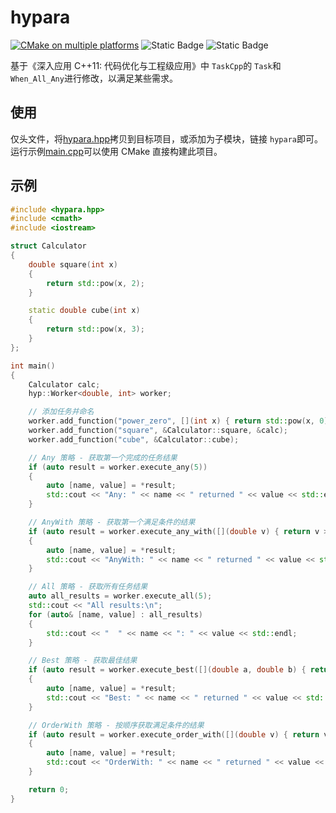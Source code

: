 # hypara

[![CMake on multiple platforms](https://github.com/geoyee/hypara/actions/workflows/cmake-multi-platform.yml/badge.svg?branch=main)](https://github.com/geoyee/hypara/actions/workflows/cmake-multi-platform.yml)
![Static Badge](https://img.shields.io/badge/C++-17-red) ![Static Badge](https://img.shields.io/badge/License-Apache2.0-blue)

基于《深入应用 C++11: 代码优化与工程级应用》中 `TaskCpp`的 `Task`和 `When_All_Any`进行修改，以满足某些需求。

## 使用

仅头文件，将[hypara.hpp](./hypara.hpp)拷贝到目标项目，或添加为子模块，链接 `hypara`即可。运行示例[main.cpp](./sample/main.cpp)可以使用 CMake 直接构建此项目。

## 示例

```c++
#include <hypara.hpp>
#include <cmath>
#include <iostream>

struct Calculator
{
    double square(int x)
    {
        return std::pow(x, 2);
    }

    static double cube(int x)
    {
        return std::pow(x, 3);
    }
};

int main()
{
    Calculator calc;
    hyp::Worker<double, int> worker;

    // 添加任务并命名
    worker.add_function("power_zero", [](int x) { return std::pow(x, 0); });
    worker.add_function("square", &Calculator::square, &calc);
    worker.add_function("cube", &Calculator::cube);

    // Any 策略 - 获取第一个完成的任务结果
    if (auto result = worker.execute_any(5))
    {
        auto [name, value] = *result;
        std::cout << "Any: " << name << " returned " << value << std::endl;
    }

    // AnyWith 策略 - 获取第一个满足条件的结果
    if (auto result = worker.execute_any_with([](double v) { return v > 100; }, 5))
    {
        auto [name, value] = *result;
        std::cout << "AnyWith: " << name << " returned " << value << std::endl;
    }

    // All 策略 - 获取所有任务结果
    auto all_results = worker.execute_all(5);
    std::cout << "All results:\n";
    for (auto& [name, value] : all_results)
    {
        std::cout << "  " << name << ": " << value << std::endl;
    }

    // Best 策略 - 获取最佳结果
    if (auto result = worker.execute_best([](double a, double b) { return a < b; }, 5))
    {
        auto [name, value] = *result;
        std::cout << "Best: " << name << " returned " << value << std::endl;
    }

    // OrderWith 策略 - 按顺序获取满足条件的结果
    if (auto result = worker.execute_order_with([](double v) { return v > 10; }, 5))
    {
        auto [name, value] = *result;
        std::cout << "OrderWith: " << name << " returned " << value << std::endl;
    }

    return 0;
}

```
